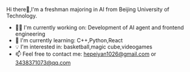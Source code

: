 Hi there👋,I'm a freshman majoring in AI from Beijing University of Technology.

- 👩‍💻 I'm currently working on: Development of AI agent and frontend engineering
- 🌱 I'm currently learning: C++,Python,React
- 💡 I'm interested in: basketball,magic cube,videogames
- 📫 Feel free to contact me: hepeiyan1026@gmail.com or 3438371073@qq.com
